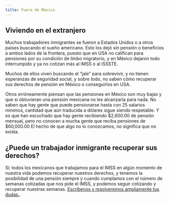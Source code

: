```yaml
---
title: Fuera de México
---
```


## Viviendo en el extranjero

Muchos trabajadores inmigrantes se fueron a Estados Unidos o a otros países buscando el sueño americano. Esto los dejó sin pensión o beneficios a ambos lados de la frontera, puesto que en USA no califican para pensiones por su condición de limbo migratorio, y en México dejaron todo interrumpido y ya no cotizan más al IMSS o al ISSSTE. 

Muchos de ellos viven buscando el “jale” para sobrevivir, y no tienen esperanzas de seguridad social, y sobre todo, no saben cómo recuperar sus derechos de pensión en México o conseguirlos en USA.

Otros erróneamente piensan que las pensiones en México son muy bajas y que si obtuvieran una pensión mexicana no les alcanzaría para nada. No saben que hay gente que puede pensionarse hasta con 25 salarios mínimos, cantidad que aún traducida a dólares sigue siendo respetable. Y es que han escuchado que hay gente recibiendo $2,600.00 de pensión mensual, pero no conocen a mucha gente que reciba pensiones de $60,000.00 El hecho de que algo no lo conozcamos, no significa que no exista.


## ¿Puede un trabajador inmigrante recuperar sus derechos?

Sí: todos los mexicanos que trabajamos para el IMSS en algún momento de nuestra vida podemos recuperar nuestros derechos, y tenemos la posibilidad de una pensión siempre y cuando cumplamos con el número de semanas cotizadas que nos pide el IMSS, y podemos seguir cotizando y recuperar nuestras semanas. [Escríbenos y resolveremos ampliamente tus dudas.](https://pensionesmexico.github.io/2018/03/contacto.html).

